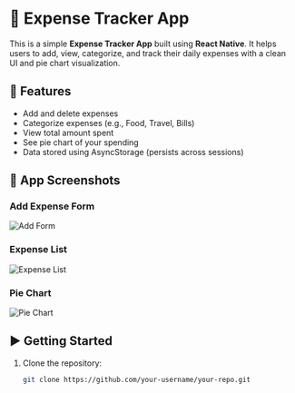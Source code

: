 # 📱 Expense Tracker App

This is a simple **Expense Tracker App** built using **React Native**. It helps users to add, view, categorize, and track their daily expenses with a clean UI and pie chart visualization.

## 🔧 Features

- Add and delete expenses
- Categorize expenses (e.g., Food, Travel, Bills)
- View total amount spent
- See pie chart of your spending
- Data stored using AsyncStorage (persists across sessions)

## 📸 App Screenshots

### Add Expense Form

![Add Form](https://github.com/your-username/your-repo/blob/main/expense%20tracker%20app%20images/IMG-20250717-WA0011.jpg)

### Expense List

![Expense List](https://github.com/your-username/your-repo/blob/main/expense%20tracker%20app%20images/expense-list.jpg?raw=true)

### Pie Chart

![Pie Chart](https://github.com/your-username/your-repo/blob/main/expense%20tracker%20app%20images/pie-chart.jpg?raw=true)

## ▶️ Getting Started

1. Clone the repository:
   ```bash
   git clone https://github.com/your-username/your-repo.git
